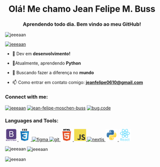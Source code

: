 <h1 align="center">Olá! Me chamo Jean Felipe M. Buss</h1>
<h3 align="center">Aprendendo todo dia. Bem vindo ao meu GitHub!</h3>

<p align="left"> <img src="https://komarev.com/ghpvc/?username=jeeeaan&label=Profile%20views&color=0e75b6&style=flat" alt="jeeeaan" /> </p>

<p align="left"> <a href="https://github.com/ryo-ma/github-profile-trophy"><img src="https://github-profile-trophy.vercel.app/?username=jeeeaan" alt="jeeeaan" /></a> </p>

- 🌱 Dev em **desenvolvimento!**

- 🔭Atualmente, aprendendo **Python**

- 🤝 Buscando fazer a diferença no **mundo**

- 📫 Como entrar em contato comigo: **jeanfelipe0610@gmail.com**

<h3 align="left">Connect with me:</h3>
<p align="left">
<a href="https://codepen.io/jeeeaan" target="blank"><img align="center" src="https://raw.githubusercontent.com/rahuldkjain/github-profile-readme-generator/master/src/images/icons/Social/codepen.svg" alt="jeeeaan" height="30" width="40" /></a>
<a href="https://linkedin.com/in/jean-felipe-moschen-buss" target="blank"><img align="center" src="https://raw.githubusercontent.com/rahuldkjain/github-profile-readme-generator/master/src/images/icons/Social/linked-in-alt.svg" alt="jean-felipe-moschen-buss" height="30" width="40" /></a>
<a href="https://instagram.com/bug.code" target="blank"><img align="center" src="https://raw.githubusercontent.com/rahuldkjain/github-profile-readme-generator/master/src/images/icons/Social/instagram.svg" alt="bug.code" height="30" width="40" /></a>
</p>

<h3 align="left">Languages and Tools:</h3>
<p align="left"> <a href="https://getbootstrap.com" target="_blank"> <img src="https://raw.githubusercontent.com/devicons/devicon/master/icons/bootstrap/bootstrap-plain-wordmark.svg" alt="bootstrap" width="40" height="40"/> </a> <a href="https://www.w3schools.com/css/" target="_blank"> <img src="https://raw.githubusercontent.com/devicons/devicon/master/icons/css3/css3-original-wordmark.svg" alt="css3" width="40" height="40"/> </a> <a href="https://www.figma.com/" target="_blank"> <img src="https://www.vectorlogo.zone/logos/figma/figma-icon.svg" alt="figma" width="40" height="40"/> </a> <a href="https://git-scm.com/" target="_blank"> <img src="https://www.vectorlogo.zone/logos/git-scm/git-scm-icon.svg" alt="git" width="40" height="40"/> </a> <a href="https://www.w3.org/html/" target="_blank"> <img src="https://raw.githubusercontent.com/devicons/devicon/master/icons/html5/html5-original-wordmark.svg" alt="html5" width="40" height="40"/> </a> <a href="https://developer.mozilla.org/en-US/docs/Web/JavaScript" target="_blank"> <img src="https://raw.githubusercontent.com/devicons/devicon/master/icons/javascript/javascript-original.svg" alt="javascript" width="40" height="40"/> </a> <a href="https://nextjs.org/" target="_blank"> <img src="https://cdn.worldvectorlogo.com/logos/nextjs-3.svg" alt="nextjs" width="40" height="40"/> </a> <a href="https://www.python.org" target="_blank"> <img src="https://raw.githubusercontent.com/devicons/devicon/master/icons/python/python-original.svg" alt="python" width="40" height="40"/> </a> <a href="https://reactjs.org/" target="_blank"> <img src="https://raw.githubusercontent.com/devicons/devicon/master/icons/react/react-original-wordmark.svg" alt="react" width="40" height="40"/> </a> </p>

<p><img align="left" src="https://github-readme-stats.vercel.app/api/top-langs?username=jeeeaan&show_icons=true&locale=en&layout=compact" alt="jeeeaan" /></p>

<p>&nbsp;<img align="center" src="https://github-readme-stats.vercel.app/api?username=jeeeaan&show_icons=true&locale=en" alt="jeeeaan" /></p>

<p><img align="center" src="https://github-readme-streak-stats.herokuapp.com/?user=jeeeaan&" alt="jeeeaan" /></p>
